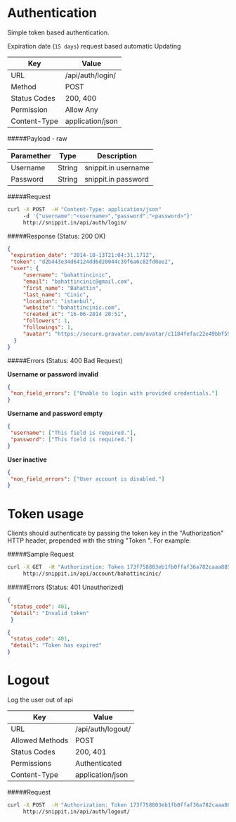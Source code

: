 Authentication
=======================
Simple token based authentication.

Expiration date (`15 days`) request based automatic Updating

| Key             | Value              |
| ----------------|--------------------|
| URL             | /api/auth/login/   |
| Method          | POST               |
| Status Codes    | 200, 400           |
| Permission      | Allow Any          |
|Content-Type     | application/json   |


#####Payload - raw

| Paramether    | Type     | Description         |
| ------------- | ---------|---------------------|
| Username      | String   | snippit.in username |
| Password      | String   | snippit.in password |


#####Request

```bash
curl -X POST  -H "Content-Type: application/json"
     -d '{"username":"<username>","password":"<password>"}'
     http://snippit.in/api/auth/login/
```
    
#####Response (Status: 200 OK)

```json
{
 "expiration_date": "2014-10-13T21:04:31.171Z",
 "token": "d2b443e34d64124dd6d20044c39f6a6c82fd0ee2",
 "user": {
     "username": "bahattincinic",
     "email": "bahattincinic@gmail.com",
     "first_name": "Bahattin",
     "last_name": "Cinic",
     "location": "istanbul",
     "website": "bahattincinic.com",
     "created_at": "16-06-2014 20:51",
     "followers": 1,
     "followings": 1,
     "avatar": "https://secure.gravatar.com/avatar/c1184fefac22e49bbf59e3775ef6e9dd?s=130&d="
  }
}
```
    

#####Errors (Status: 400 Bad Request)
    
**Username or password invalid**
```json
{
 "non_field_errors": ["Unable to login with provided credentials."]
}
```
    
**Username and password empty**
```json
{
 "username": ["This field is required."],
 "password": ["This field is required."]
}
```

**User inactive**
```json
{
 "non_field_errors": ["User account is disabled."]
}
```


Token usage
=========================
Clients should authenticate by passing the token key in the "Authorization" HTTP header, prepended with the string "Token ".  For example:


#####Sample Request

```bash
curl -X GET  -H "Authorization: Token 173f758803eb1fb0ffaf36a782caaa885bd42af2"
     http://snippit.in/api/account/bahattincinic/
```

#####Errors (Status: 401 Unauthorized)

```json
{
 "status_code": 401,
 "detail": "Invalid token"
 }
```

```json
{
 "status_code": 401,
 "detail": "Token has expired"
}
```

Logout
=========================
Log the user out of api

| Key             | Value              |
| ----------------|--------------------|
| URL             | /api/auth/logout/  |
| Allowed Methods | POST               |
| Status Codes    | 200, 401           |
| Permissions     | Authenticated      |
|Content-Type     | application/json   |

#####Request

```bash
curl -X POST  -H "Authorization: Token 173f758803eb1fb0ffaf36a782caaa885bd42af2"
     http://snippit.in/api/auth/logout/
```
